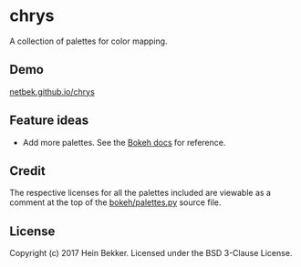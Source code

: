 # chrys

A collection of palettes for color mapping.

## Demo

[netbek.github.io/chrys](https://netbek.github.io/chrys)

## Feature ideas

* Add more palettes. See the [Bokeh docs](http://bokeh.pydata.org/en/0.12.4/docs/reference/palettes.html) for reference.

## Credit

The respective licenses for all the palettes included are viewable as a comment at the top of the [bokeh/palettes.py](https://github.com/bokeh/bokeh/tree/0.12.4/bokeh/palettes.py) source file.

## License

Copyright (c) 2017 Hein Bekker. Licensed under the BSD 3-Clause License.
